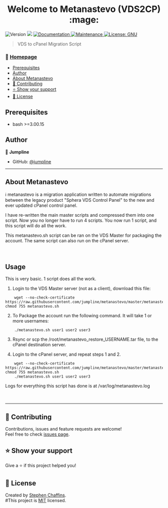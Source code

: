 <h1 align="center">Welcome to Metanastevo (VDS2CP) :mage: </h1>
<p>
  <img alt="Version" src="https://img.shields.io/badge/version-1.5-blue.svg?cacheSeconds=2592000" />
  <img src="https://img.shields.io/badge/bash-%3E%3D3.00.15-blue.svg" />
  <a href="https://github.com/jumpline/metanastevo#readme" target="_blank">
    <img alt="Documentation" src="https://img.shields.io/badge/documentation-yes-brightgreen.svg" />
  </a>
  <a href="https://github.com/jumpline/metanastevo/graphs/commit-activity" target="_blank">
    <img alt="Maintenance" src="https://img.shields.io/badge/Maintained%3F-yes-green.svg" />
  </a>
  <a href="https://github.com/jumpline/metanastevo/blob/master/LICENSE" target="_blank">
    <img alt="License: GNU" src="https://img.shields.io/github/license/jumpline/metanastevo" />
  </a>
</p>

> VDS to cPanel Migration Script

### :house_with_garden: [Homepage](https://github.com/jumpline/metanastevo)

<!-- TOC START min:1 max:3 link:true asterisk:true update:true -->
  * [Prerequisites](#prerequisites)
  * [Author](#author)
  * [About Metanastevo](#about-metanastevo)
  * [:handshake: Contributing](#handshake-contributing)
  * [:star: Show your support](#show-your-support)
  * [:pencil:	 License](#pencil-license)
<!-- TOC END -->



## Prerequisites

- bash >=3.00.15

## Author

:bust_in_silhouette: **Jumpline**

* GitHub: [@jumpline](https://github.com/jumpline)

***

## About Metanastevo

:information_source: metanastevo is a migration application written to automate migrations between the legacy product "Sphera VDS Control Panel" to the new and ever updated cPanel control panel.

I have re-written the main master scripts and compressed them into one script. Now you no longer have to run 4 scripts. You now run 1 script, and this script will do all the work.

This metanastevo.sh script can be ran on the VDS Master for packaging the account. The same script can also run on the cPanel server.
<br /><br /><br />

## Usage

This is very basic. 1 script does all the work.


1. Login to the VDS Master server (not as a client), download this file:
```
    wget --no-check-certificate https://raw.githubusercontent.com/jumpline/metanastevo/master/metanastevo.sh; chmod 755 metanastevo.sh
```
2. To Package the account run the following command. It will take 1 or more usernames:
```
    ./metanastevo.sh user1 user2 user3
```
3. Rsync or scp the /root/metanastevo_restore_USERNAME.tar file, to the cPanel destination server.

4. Login to the cPanel server, and repeat steps 1 and 2.
```
    wget --no-check-certificate https://raw.githubusercontent.com/jumpline/metanastevo/master/metanastevo.sh; chmod 755 metanastevo.sh
    ./metanastevo.sh user1 user2 user3
```

Logs for everything this script has done is at /var/log/metanastevo.log
<br /><br /><br />


***
## :handshake: Contributing

Contributions, issues and feature requests are welcome!<br />Feel free to check [issues page](https://github.com/jumpline/metanastevo/issues).

## :star: Show your support

Give a ⭐️ if this project helped you!

## :pencil:	 License

Created by [Stephen Chaffins](https://github.com/jumpline).<br />
#This project is [MIT](https://github.com/jumpline/metanastevo/blob/master/LICENSE) licensed.

